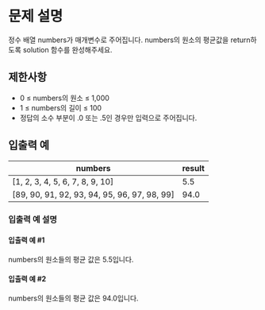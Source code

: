 # 문제 설명

정수 배열 numbers가 매개변수로 주어집니다. numbers의 원소의 평균값을 return하도록 solution 함수를 완성해주세요.

## 제한사항

<ul>
    <li>0 ≤ numbers의 원소 ≤ 1,000</li>
    <li>1 ≤ numbers의 길이 ≤ 100</li>
    <li>정답의 소수 부분이 .0 또는 .5인 경우만 입력으로 주어집니다.</li>
</ul>

## 입출력 예

<table class="table">
    <thead>
        <tr>
            <th>numbers</th>
            <th>result</th>
        </tr>
    </thead>
    <tbody>
        <tr>
            <td>[1, 2, 3, 4, 5, 6, 7, 8, 9, 10]</td>
            <td>5.5</td>
        </tr>
        <tr>
            <td>[89, 90, 91, 92, 93, 94, 95, 96, 97, 98, 99]</td>
            <td>94.0</td>
        </tr>
    </tbody>
</table>

### 입출력 예 설명

#### 입출력 예 #1

numbers의 원소들의 평균 값은 5.5입니다.

#### 입출력 예 #2

numbers의 원소들의 평균 값은 94.0입니다.
